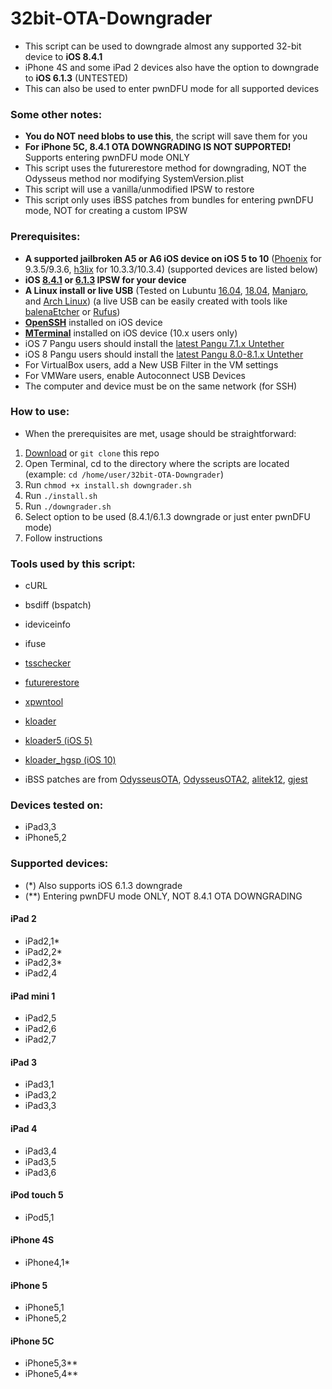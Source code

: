 # 32bit-OTA-Downgrader
- This script can be used to downgrade almost any supported 32-bit device to **iOS 8.4.1**
- iPhone 4S and some iPad 2 devices also have the option to downgrade to **iOS 6.1.3** (UNTESTED)
- This can also be used to enter pwnDFU mode for all supported devices

### Some other notes:
- **You do NOT need blobs to use this**, the script will save them for you
- **For iPhone 5C, 8.4.1 OTA DOWNGRADING IS NOT SUPPORTED!** Supports entering pwnDFU mode ONLY
- This script uses the futurerestore method for downgrading, NOT the Odysseus method nor modifying SystemVersion.plist
- This script will use a vanilla/unmodified IPSW to restore
- This script only uses iBSS patches from bundles for entering pwnDFU mode, NOT for creating a custom IPSW

### Prerequisites:
- **A supported jailbroken A5 or A6 iOS device on iOS 5 to 10** ([Phoenix](https://phoenixpwn.com/) for 9.3.5/9.3.6, [h3lix](https://h3lix.tihmstar.net/) for 10.3.3/10.3.4) (supported devices are listed below)
- **iOS [8.4.1](https://ipsw.me/8.4.1) or [6.1.3](https://ipsw.me/6.1.3) IPSW for your device**
- **A Linux install or live USB** (Tested on Lubuntu [16.04](http://cdimage.ubuntu.com/lubuntu/releases/16.04/release/), [18.04](http://cdimage.ubuntu.com/lubuntu/releases/18.04/release/), [Manjaro](https://manjaro.org/download/), and [Arch Linux](https://www.archlinux.org/)) (a live USB can be easily created with tools like [balenaEtcher](https://www.balena.io/etcher/) or [Rufus](https://rufus.ie/))
- **[OpenSSH](https://cydia.saurik.com/openssh.html)** installed on iOS device
- **[MTerminal](http://cydia.saurik.com/package/com.officialscheduler.mterminal/)** installed on iOS device (10.x users only)
- iOS 7 Pangu users should install the [latest Pangu 7.1.x Untether](http://apt.saurik.com/debs/io.pangu.axe7_0.3_iphoneos-arm.deb)
- iOS 8 Pangu users should install the [latest Pangu 8.0-8.1.x Untether](http://apt.saurik.com/debs/io.pangu.xuanyuansword8_0.5_iphoneos-arm.deb)
- For VirtualBox users, add a New USB Filter in the VM settings
- For VMWare users, enable Autoconnect USB Devices
- The computer and device must be on the same network (for SSH)

### How to use:
- When the prerequisites are met, usage should be straightforward:
1. [Download](https://github.com/LukeZGD/32bit-OTA-Downgrader/archive/master.zip) or `git clone` this repo
2. Open Terminal, cd to the directory where the scripts are located (example: `cd /home/user/32bit-OTA-Downgrader`)
3. Run `chmod +x install.sh downgrader.sh`
4. Run `./install.sh`
5. Run `./downgrader.sh`
6. Select option to be used (8.4.1/6.1.3 downgrade or just enter pwnDFU mode)
6. Follow instructions

### Tools used by this script:
- cURL
- bsdiff (bspatch)
- ideviceinfo
- ifuse
- [tsschecker](https://github.com/tihmstar/tsschecker)
- [futurerestore](https://github.com/tihmstar/futurerestore)
- [xpwntool](https://www.youtube.com/watch?v=fh0tB6fp0Sc)
- [kloader](https://www.youtube.com/watch?v=fh0tB6fp0Sc)
- [kloader5 (iOS 5)](http://www.pmbonneau.com/cydia/)
- [kloader_hgsp (iOS 10)](https://twitter.com/nyan_satan/status/945203180522045440)

- iBSS patches are from [OdysseusOTA](https://www.youtube.com/watch?v=Wo7mGdMcjxw), [OdysseusOTA2](https://www.youtube.com/watch?v=fh0tB6fp0Sc), [alitek12](https://www.mediafire.com/folder/b1z64roy512wd/FirmwareBundles), [gjest](https://files.fm/u/fcbqqdnw)

### Devices tested on:
- iPad3,3
- iPhone5,2

### Supported devices:

- (*) Also supports iOS 6.1.3 downgrade
- (**) Entering pwnDFU mode ONLY, NOT 8.4.1 OTA DOWNGRADING

#### iPad 2
- iPad2,1* 
- iPad2,2*
- iPad2,3*
- iPad2,4

#### iPad mini 1
- iPad2,5
- iPad2,6
- iPad2,7

#### iPad 3
- iPad3,1
- iPad3,2
- iPad3,3

#### iPad 4
- iPad3,4
- iPad3,5
- iPad3,6

#### iPod touch 5
- iPod5,1

#### iPhone 4S
- iPhone4,1*

#### iPhone 5
- iPhone5,1
- iPhone5,2

#### iPhone 5C
- iPhone5,3**
- iPhone5,4**
